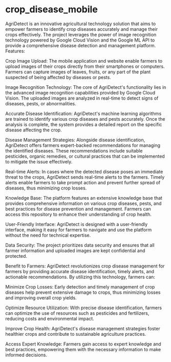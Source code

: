 # crop_disease_mobile
AgriDetect is an innovative agricultural technology solution that aims to empower farmers to identify crop diseases accurately and manage their crops effectively. The project leverages the power of image recognition technology powered by Google Cloud Vision and the Google ML API to provide a comprehensive disease detection and management platform.
Features:

Crop Image Upload: The mobile application and website enable farmers to upload images of their crops directly from their smartphones or computers. Farmers can capture images of leaves, fruits, or any part of the plant suspected of being affected by diseases or pests.

Image Recognition Technology: The core of AgriDetect's functionality lies in the advanced image recognition capabilities provided by Google Cloud Vision. The uploaded images are analyzed in real-time to detect signs of diseases, pests, or abnormalities.

Accurate Disease Identification: AgriDetect's machine learning algorithms are trained to identify various crop diseases and pests accurately. Once the analysis is complete, the system provides a detailed report on the specific disease affecting the crop.

Disease Management Strategies: Alongside disease identification, AgriDetect offers farmers expert-backed recommendations for managing the identified diseases. These recommendations include suitable pesticides, organic remedies, or cultural practices that can be implemented to mitigate the issue effectively.

Real-time Alerts: In cases where the detected disease poses an immediate threat to the crops, AgriDetect sends real-time alerts to the farmers. Timely alerts enable farmers to take prompt action and prevent further spread of diseases, thus minimizing crop losses.

Knowledge Base: The platform features an extensive knowledge base that provides comprehensive information on various crop diseases, pests, and best practices for disease prevention and management. Farmers can access this repository to enhance their understanding of crop health.

User-Friendly Interface: AgriDetect is designed with a user-friendly interface, making it easy for farmers to navigate and use the platform without the need for technical expertise.

Data Security: The project prioritizes data security and ensures that all farmer information and uploaded images are kept confidential and protected.

Benefit to Farmers: AgriDetect revolutionizes crop disease management for farmers by providing accurate disease identification, timely alerts, and actionable recommendations. By utilizing this technology, farmers can:

Minimize Crop Losses: Early detection and timely management of crop diseases help prevent extensive damage to crops, thus minimizing losses and improving overall crop yields.

Optimize Resource Utilization: With precise disease identification, farmers can optimize the use of resources such as pesticides and fertilizers, reducing costs and environmental impact.

Improve Crop Health: AgriDetect's disease management strategies foster healthier crops and contribute to sustainable agriculture practices.

Access Expert Knowledge: Farmers gain access to expert knowledge and best practices, empowering them with the necessary information to make informed decisions.
